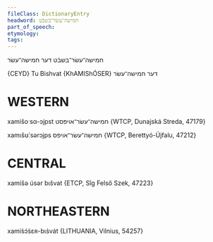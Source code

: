 ```yaml
---
fileClass: DictionaryEntry
headword: חמישה־עשׂר‏־בשבֿט‏
part_of_speech: 
etymology: 
tags: 
---
```

חמישה־עשׂר‏־בשבֿט‏
דער‏
חמישה־עשׂר

{CEYD}
Tu Bishvat {KhAMIShÓSER} דער חמישה־עשׂר

WESTERN
========

xamišoˑsα-ɔjpst חמישה־עשׂר־אויפּסט {WTCP, Dunajská Streda, 47179}

xamɩšʊ́ːsərɔjps חמישה־עשׂר־אויפּס  {WTCP, Berettyó-Újfalu, 47212}

CENTRAL
========

xamɩ́šə úsər  bɩšvat {ETCP, Sîg Felső Szek, 47223}

NORTHEASTERN
==============

xamis̀ɔ́s̀ɛʀ-bɩs̀vát {LITHUANIA, Vilnius, 54257}